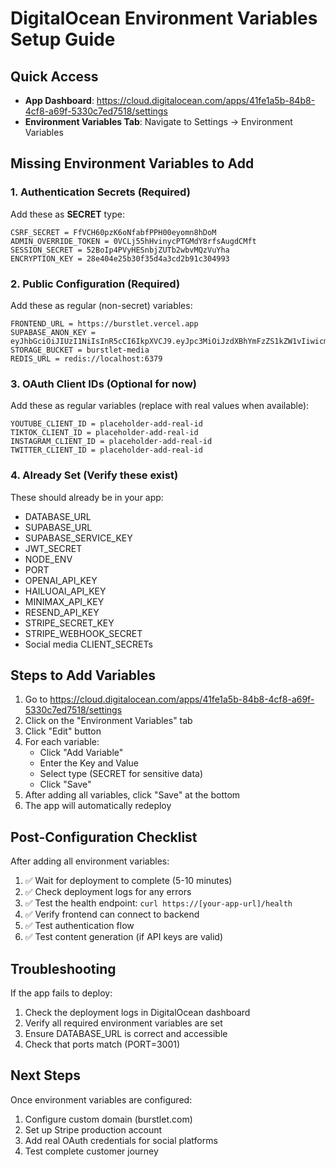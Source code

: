 # DigitalOcean Environment Variables Setup Guide

## Quick Access
- **App Dashboard**: https://cloud.digitalocean.com/apps/41fe1a5b-84b8-4cf8-a69f-5330c7ed7518/settings
- **Environment Variables Tab**: Navigate to Settings → Environment Variables

## Missing Environment Variables to Add

### 1. Authentication Secrets (Required)
Add these as **SECRET** type:

```
CSRF_SECRET = FfVCH60pzK6oNfabfPPH00eyomn8hDoM
ADMIN_OVERRIDE_TOKEN = 0VCLj55hHvinycPTGMdY8rfsAugdCMft
SESSION_SECRET = 52BoIp4PVyHESnbjZUTb2wbvMQzVuYha
ENCRYPTION_KEY = 28e404e25b30f35d4a3cd2b91c304993
```

### 2. Public Configuration (Required)
Add these as regular (non-secret) variables:

```
FRONTEND_URL = https://burstlet.vercel.app
SUPABASE_ANON_KEY = eyJhbGciOiJIUzI1NiIsInR5cCI6IkpXVCJ9.eyJpc3MiOiJzdXBhYmFzZS1kZW1vIiwicm9sZSI6ImFub24iLCJleHAiOjE5ODM4MTI5OTZ9.CRXP1A7WOeoJeXxjNni43kdQwgnWNReilDMblYTn_I0
STORAGE_BUCKET = burstlet-media
REDIS_URL = redis://localhost:6379
```

### 3. OAuth Client IDs (Optional for now)
Add these as regular variables (replace with real values when available):

```
YOUTUBE_CLIENT_ID = placeholder-add-real-id
TIKTOK_CLIENT_ID = placeholder-add-real-id
INSTAGRAM_CLIENT_ID = placeholder-add-real-id
TWITTER_CLIENT_ID = placeholder-add-real-id
```

### 4. Already Set (Verify these exist)
These should already be in your app:
- DATABASE_URL
- SUPABASE_URL
- SUPABASE_SERVICE_KEY
- JWT_SECRET
- NODE_ENV
- PORT
- OPENAI_API_KEY
- HAILUOAI_API_KEY
- MINIMAX_API_KEY
- RESEND_API_KEY
- STRIPE_SECRET_KEY
- STRIPE_WEBHOOK_SECRET
- Social media CLIENT_SECRETs

## Steps to Add Variables

1. Go to https://cloud.digitalocean.com/apps/41fe1a5b-84b8-4cf8-a69f-5330c7ed7518/settings
2. Click on the "Environment Variables" tab
3. Click "Edit" button
4. For each variable:
   - Click "Add Variable"
   - Enter the Key and Value
   - Select type (SECRET for sensitive data)
   - Click "Save"
5. After adding all variables, click "Save" at the bottom
6. The app will automatically redeploy

## Post-Configuration Checklist

After adding all environment variables:

1. ✅ Wait for deployment to complete (5-10 minutes)
2. ✅ Check deployment logs for any errors
3. ✅ Test the health endpoint: `curl https://[your-app-url]/health`
4. ✅ Verify frontend can connect to backend
5. ✅ Test authentication flow
6. ✅ Test content generation (if API keys are valid)

## Troubleshooting

If the app fails to deploy:
1. Check the deployment logs in DigitalOcean dashboard
2. Verify all required environment variables are set
3. Ensure DATABASE_URL is correct and accessible
4. Check that ports match (PORT=3001)

## Next Steps

Once environment variables are configured:
1. Configure custom domain (burstlet.com)
2. Set up Stripe production account
3. Add real OAuth credentials for social platforms
4. Test complete customer journey